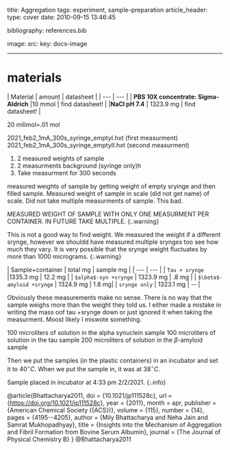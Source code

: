 title: Aggregation 
tags: experiment, sample-preparation 
article_header:
  type: cover
  date: 2010-09-15 13:46:45

  bibliography: references.bib  

  image:
    src: 
    key: docs-image



---
# materials 


| Material | amount | datasheet |
| --- | --- |
|  **PBS 10X concentrate: Sigma-Aldrich**  |10 mmol |  find datasheet! |
|**NaCl pH 7.4**  | 1323.9 mg | find datasheet! |

20 milimol=.01 mol 





2021_feb2_1mA_300s_syringe_emptyI.hxt (first measurment)
2021_feb2_1mA_300s_syringe_emptyII.hxt (second measurment)
<ol>
<li>2 measured weights of sample</li>
<li>2 measurments background (syringe only)h</li>
<li>Take measurment for 300 seconds </li>
</ol>



measured weights of sample by getting weight of empty sryinge and then filled sample.  Measured weight of sample in scale (did not get name) of scale. Did not take multiple measurments of sample. This bad. 

MEASURED WEIGHT OF SAMPLE WITH ONLY ONE MEASURMENT PER CONTAINER. IN FUTURE TAKE MULTIPLE.
{:.warning}


This is not a good way to find weight. We measured the weight if a different srynge, however we shouldd have measured multiple srynges too see how much they vary. It is very possible that the srynge weight fluctuates by more than 1000 micrograms.
{:.warning}


| Sample+container | total mg | sample mg |
| --- | --- |
| `Tau + srynge` |1335.3 mg |  12.2 mg |
| `$alpha$-syn +srynge` | 1323.9 mg | .8 mg |
| `$\beta$-amyloid +srynge` | 1324.9 mg | 1.8 mg|
| `srynge only` | 1323.1 mg | -- |

Obviously these measurements make no sense. There is no way that the sample weighs more than the weight they told us. I either made a mistake in writing the mass oof tau +srynge down or just ignored it when taking the measurment. Moost likely I miswote something. 

 100 microliters of solution in the alpha synuclein sample 
 100 microliters of solution in the tau sample 
 200 microliters of solution in the $\beta$-amyloid  sample 



Then we put the samples (in the plastic containers) in an incubator and set it to 40$^{\circ}C$. When we put the sample in, it was at 38$^{\circ}C$.

Sample placed in incubator at 4:33 pm 2/2/2021.
{:.info}

@article{Bhattacharya2011,
  doi = {10.1021/jp111528c},
  url = {https://doi.org/10.1021/jp111528c},
  year = {2011},
  month = apr,
  publisher = {American Chemical Society ({ACS})},
  volume = {115},
  number = {14},
  pages = {4195--4205},
  author = {Mily Bhattacharya and Neha Jain and Samrat Mukhopadhyay},
  title = {Insights into the Mechanism of Aggregation and Fibril Formation from Bovine Serum Albumin},
  journal = {The Journal of Physical Chemistry B}
}
@Bhattacharya2011

